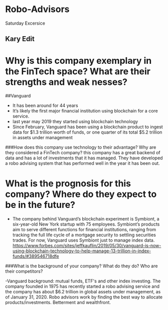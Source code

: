 # Robo-Advisors
Saturday Excersice



## Kary Edit

# Why is this company exemplary in the FinTech space? What are their strengths and weak  nesses?
##Vanguard
* It has been around for 44 years
* It’s likely the first major financial institution using blockchain for a core service.
* last year may 2019 they started using blockchain technology
* Since February, Vanguard has been using a blockchain product to ingest data for $1.3 trillion worth of funds, or one quarter of its total $5.2 trillion in assets under management

###How does this company use technology to their advantage? Why are they considered a FinTech company?
this company has a great backend of data and has a lot of investments that it has managed. They have developed a robo advising system that has performed well in the year it has been out.

# What is the prognosis for this company? Where do they expect to be in the future?
* The company behind Vanguard’s blockchain experiment is Symbiont, a six-year-old New York startup with 75 employees. Symbiont’s products aim to serve different functions for financial institutions, ranging from tracking the full life cycle of a mortgage security to settling securities trades. For now, Vanguard uses Symbiont just to manage index data.
https://www.forbes.com/sites/jeffkauflin/2019/05/30/vanguard-is-now-using-blockchain-technology-to-help-manage-13-trillion-in-index-funds/#389546718dfe



###What is the background of your company? What do they do? Who are their competitors?

-Vanguard background: mutual funds, ETF's and other index investing. The company founded in 1975 has recently started a robo advising service and the company has about $6.2 trillion in global assets under management, as of January 31, 2020. Robo advisors work by finding the best way to allocate products/investments. Betterment and wealthfront.

